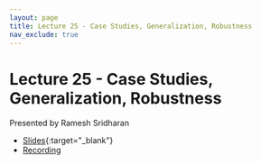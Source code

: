 ```yaml
---
layout: page
title: Lecture 25 - Case Studies, Generalization, Robustness
nav_exclude: true
---
```


# Lecture 25 - Case Studies, Generalization, Robustness

Presented by Ramesh Sridharan

- [Slides](https://docs.google.com/presentation/d/1UGx9Dr6S8M_RQfLuJqWDVOBcjRHH_S5YNk7LbTN0KGM/edit?usp=sharing){:target="_blank"}
- [Recording](https://bcourses.berkeley.edu/courses/1532439/pages/lecture-25-case-studies-generalization-robustness)
